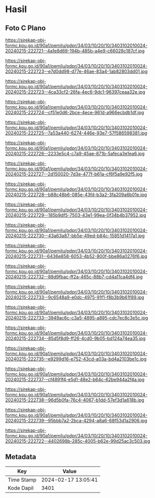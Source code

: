 # Hasil

## Foto C Plano

https://sirekap-obj-formc.kpu.go.id/90a1/pemilu/pdpr/34/03/10/20/10/3403102010024-20240215-222721--4a1e8d69-194b-485b-a4e9-c66028c187cf.jpg

https://sirekap-obj-formc.kpu.go.id/90a1/pemilu/pdpr/34/03/10/20/10/3403102010024-20240215-222723--e7d0dd98-d77e-46ae-83a4-1ab82803dd01.jpg

https://sirekap-obj-formc.kpu.go.id/90a1/pemilu/pdpr/34/03/10/20/10/3403102010024-20240215-222723--4ca33cf2-26fa-4ec6-9dc1-96397ceaa32e.jpg

https://sirekap-obj-formc.kpu.go.id/90a1/pemilu/pdpr/34/03/10/20/10/3403102010024-20240215-222724--cf51e0d6-2bce-4ece-961d-a966ecbdb1df.jpg

https://sirekap-obj-formc.kpu.go.id/90a1/pemilu/pdpr/34/03/10/20/10/3403102010024-20240215-222725--7a53a440-6274-446e-93e7-57f586598381.jpg

https://sirekap-obj-formc.kpu.go.id/90a1/pemilu/pdpr/34/03/10/20/10/3403102010024-20240215-222726--2233e5c4-c7a9-45ae-871b-5afeca3e1ea6.jpg

https://sirekap-obj-formc.kpu.go.id/90a1/pemilu/pdpr/34/03/10/20/10/3403102010024-20240215-222727--2d150020-7d3e-477f-b61a-cf6f5a9e92f5.jpg

https://sirekap-obj-formc.kpu.go.id/90a1/pemilu/pdpr/34/03/10/20/10/3403102010024-20240215-222728--b88c48b6-085e-43fd-b3a2-3fa209a6b01e.jpg

https://sirekap-obj-formc.kpu.go.id/90a1/pemilu/pdpr/34/03/10/20/10/3403102010024-20240215-222729--185b9df5-7503-43e1-99ea-0f34b4b37952.jpg

https://sirekap-obj-formc.kpu.go.id/90a1/pemilu/pdpr/34/03/10/20/10/3403102010024-20240215-222730--43a63a87-bb5e-49ed-b84c-15851d1417a1.jpg

https://sirekap-obj-formc.kpu.go.id/90a1/pemilu/pdpr/34/03/10/20/10/3403102010024-20240215-222731--6436e858-6053-4b52-800f-bbe86a0276f6.jpg

https://sirekap-obj-formc.kpu.go.id/90a1/pemilu/pdpr/34/03/10/20/10/3403102010024-20240215-222732--88d9fbac-ff2a-465c-88b7-cd4a11ca4df4.jpg

https://sirekap-obj-formc.kpu.go.id/90a1/pemilu/pdpr/34/03/10/20/10/3403102010024-20240215-222733--9c6548a9-e0dc-4975-91f1-f8b3b9b61f89.jpg

https://sirekap-obj-formc.kpu.go.id/90a1/pemilu/pdpr/34/03/10/20/10/3403102010024-20240215-222733--3949ac6c-c3a5-4895-a895-cdc7ec8c3e5c.jpg

https://sirekap-obj-formc.kpu.go.id/90a1/pemilu/pdpr/34/03/10/20/10/3403102010024-20240215-222734--85d5f8d9-ff26-4cd0-9b05-bd124a74ea35.jpg

https://sirekap-obj-formc.kpu.go.id/90a1/pemilu/pdpr/34/03/10/20/10/3403102010024-20240215-222735--e9299d16-e752-43cd-a03a-bd4a2103be1c.jpg

https://sirekap-obj-formc.kpu.go.id/90a1/pemilu/pdpr/34/03/10/20/10/3403102010024-20240215-222737--cf4891f4-e5d1-48e2-b64c-62be944a2f4a.jpg

https://sirekap-obj-formc.kpu.go.id/90a1/pemilu/pdpr/34/03/10/20/10/3403102010024-20240215-222738--96d5b0fa-76c4-4067-b1dd-57ef3d1a618b.jpg

https://sirekap-obj-formc.kpu.go.id/90a1/pemilu/pdpr/34/03/10/20/10/3403102010024-20240215-222739--95bbb7a2-2bca-4294-a8a6-68f53d1a2906.jpg

https://sirekap-obj-formc.kpu.go.id/90a1/pemilu/pdpr/34/03/10/20/10/3403102010024-20240215-222722--4402698b-285c-4005-b62e-99d25ac3c503.jpg


## Metadata

| Key        | Value               |
| ---------- | ------------------- |
| Time Stamp | 2024-02-17 13:05:41 |
| Kode Dapil | 3401                |



